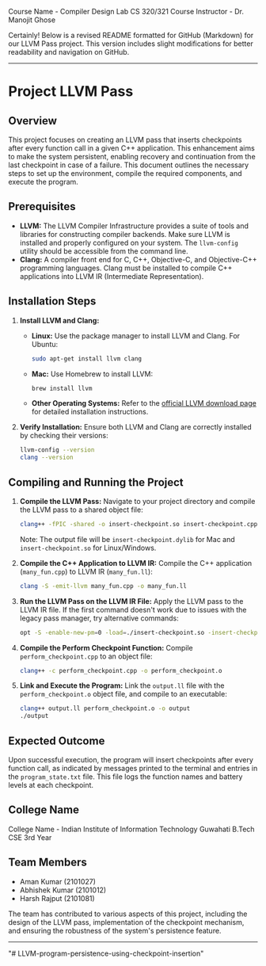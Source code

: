 Course Name - Compiler Design Lab CS 320/321
Course Instructor - Dr. Manojit Ghose

Certainly! Below is a revised README formatted for GitHub (Markdown) for our LLVM Pass project. This version includes slight modifications for better readability and navigation on GitHub.

---

# Project LLVM Pass

## Overview
This project focuses on creating an LLVM pass that inserts checkpoints after every function call in a given C++ application. This enhancement aims to make the system persistent, enabling recovery and continuation from the last checkpoint in case of a failure. This document outlines the necessary steps to set up the environment, compile the required components, and execute the program.

## Prerequisites
- **LLVM:** The LLVM Compiler Infrastructure provides a suite of tools and libraries for constructing compiler backends. Make sure LLVM is installed and properly configured on your system. The `llvm-config` utility should be accessible from the command line.
- **Clang:** A compiler front end for C, C++, Objective-C, and Objective-C++ programming languages. Clang must be installed to compile C++ applications into LLVM IR (Intermediate Representation).

## Installation Steps
1. **Install LLVM and Clang:**
   - **Linux:** Use the package manager to install LLVM and Clang. For Ubuntu:
     ```bash
     sudo apt-get install llvm clang
     ```
   - **Mac:** Use Homebrew to install LLVM:
     ```bash
     brew install llvm
     ```
   - **Other Operating Systems:** Refer to the [official LLVM download page](http://llvm.org/releases/download.html) for detailed installation instructions.

2. **Verify Installation:**
   Ensure both LLVM and Clang are correctly installed by checking their versions:
   ```bash
   llvm-config --version
   clang --version
   ```

## Compiling and Running the Project
1. **Compile the LLVM Pass:**
   Navigate to your project directory and compile the LLVM pass to a shared object file:
   ```bash
   clang++ -fPIC -shared -o insert-checkpoint.so insert-checkpoint.cpp $(llvm-config --cxxflags --ldflags --libs core)
   ```
   Note: The output file will be `insert-checkpoint.dylib` for Mac and `insert-checkpoint.so` for Linux/Windows.

2. **Compile the C++ Application to LLVM IR:**
   Compile the C++ application (`many_fun.cpp`) to LLVM IR (`many_fun.ll`):
   ```bash
   clang -S -emit-llvm many_fun.cpp -o many_fun.ll
   ```

3. **Run the LLVM Pass on the LLVM IR File:**
   Apply the LLVM pass to the LLVM IR file. If the first command doesn't work due to issues with the legacy pass manager, try alternative commands:
   ```bash
   opt -S -enable-new-pm=0 -load=./insert-checkpoint.so -insert-checkpoint many_fun.ll -o output.ll
   ```

4. **Compile the Perform Checkpoint Function:**
   Compile `perform_checkpoint.cpp` to an object file:
   ```bash
   clang++ -c perform_checkpoint.cpp -o perform_checkpoint.o
   ```

5. **Link and Execute the Program:**
   Link the `output.ll` file with the `perform_checkpoint.o` object file, and compile to an executable:
   ```bash
   clang++ output.ll perform_checkpoint.o -o output
   ./output
   ```

## Expected Outcome
Upon successful execution, the program will insert checkpoints after every function call, as indicated by messages printed to the terminal and entries in the `program_state.txt` file. This file logs the function names and battery levels at each checkpoint.

## College Name
College Name - Indian Institute of Information Technology Guwahati 
B.Tech CSE 3rd Year 
## Team Members
- Aman Kumar (2101027)
- Abhishek Kumar (2101012)
- Harsh Rajput (2101081)

The team has contributed to various aspects of this project, including the design of the LLVM pass, implementation of the checkpoint mechanism, and ensuring the robustness of the system's persistence feature.

---

"# LLVM-program-persistence-using-checkpoint-insertion" 
